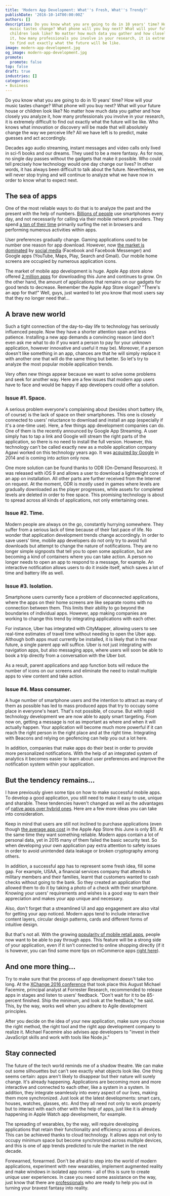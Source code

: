 ```yaml
---
title: 'Modern App Development: What''s Fresh, What''s Trendy?'
publishDate: '2016-10-14T00:00:00Z'
authors: []
description: Do you know what you are going to do in 10 years' time? How will your
  music tastes change? What phone will you buy next? What will your future house or
  children look like? No matter how much data you gather and how closely you analyze
  it, how many professionals you involve in your research, it is extremely difficult
  to find out exactly what the future will be like.
image: modern-app-development.jpg
og_image: modern-app-development.jpg
promote:
  promote: false
top: false
draft: true
industries: []
categories:
- Business
---
```


Do you know what you are going to do in 10 years' time? How will your music tastes change? What phone will you buy next? What will your future house or children look like? No matter how much data you gather and how closely you analyze it, how many professionals you involve in your research, it is extremely difficult to find out exactly what the future will be like. Who knows what innovation or discovery will be made that will absolutely change the way we perceive life? All we have left is to predict, make guesses and act accordingly.

Decades ago audio streaming, instant messages and video calls only lived in sci-fi books and our dreams. They used to be a mere fantasy. As for now, no single day passes without the gadgets that make it possible. Who could tell precisely how technology would one day change our lives? In other words, it has always been difficult to talk about the future. Nevertheless, we will never stop trying and will continue to analyze what we have now in order to know what to expect next.

## The sea of apps

One of the most reliable ways to do that is to analyze the past and the present with the help of numbers. <a href="http://www.statista.com/statistics/330695/number-of-smartphone-users-worldwide/" rel="nofollow" target="_blank">Billions of people</a> use smartphones every day, and not necessarily for calling via their mobile network providers. They spend <a href="http://www.statista.com/statistics/474706/us-daily-minutes-smartphone-online/" rel="nofollow" target="_blank">a ton of their time</a> primarily surfing the net in browsers and performing numerous activities within apps.

User preferences gradually change. Gaming applications used to be number one reason for app download. However, now <a href="https://www.statista.com/statistics/281605/reach-of-leading-us-smartphone-apps/" rel="nofollow" target="_blank">the market is dominated</a> by <a href="https://anadea.info/solutions/social-media-app-development" target="_blank">social media</a> (Facebook and Facebook Messenger) and Google apps (YouTube, Maps, Play, Search and Gmail). Our mobile home screens are occupied by numerous application icons.

The market of mobile app development is huge. Apple App store alone offered <a href="http://www.statista.com/statistics/263795/number-of-available-apps-in-the-apple-app-store/" rel="nofollow" target="_blank">2 million apps</a> for downloading this June and continues to grow. On the other hand, the amount of applications that remains on our gadgets for good tends to decrease. Remember the Apple App Store slogan? "There's an app for that!" Well, guys, just wanted to let you know that most users say that they no longer need that...

## A brave new world

Such a tight connection of the day-to-day life to technology has seriously influenced people. Now they have a shorter attention span and less patience. Installing a new app demands a convincing reason (and don't even ask me what to do if you want a person to pay for your unknown application, however innovative and useful it may be). Moreover, if a person doesn't like something in an app, chances are that he will simply replace it with another one that will do the same thing but better. So let's try to analyze the most popular mobile application trends.

Very often new things appear because we want to solve some problems and seek for another way. Here are a few issues that modern app users have to face and would be happy if app developers could offer a solution.

### Issue #1. Space.

A serious problem everyone's complaining about (besides short battery life, of course) is the lack of space on their smartphones. This one is closely connected to users' reluctance to download and install an app (especially if it's a one-time use). Here, a few things app development companies can do. One of them is the recently announced by Google App Streaming. A user simply has to tap a link and Google will stream the right parts of the application, so there is no need to install the full version. However, this technology can't be called exactly new as a mobile application company Agawi worked on this technology years ago. It was <a href="https://techcrunch.com/2015/06/18/report-last-year-google-secretly-acquired-agawi-a-specialist-in-streaming-native-mobile-apps/" rel="nofollow" target="_blank">acquired by Google</a> in 2014 and is coming into action only now.

One more solution can be found thanks to ODR (On-Demand Resources). It was released with iOS 9 and allows a user to download a lightweight core of an app on installation. All other parts are further received from the Internet on request. At the moment, ODR is mostly used in games where levels are gradually downloaded as the player progresses, while assets for completed levels are deleted in order to free space. This promising technology is about to spread across all kinds of applications, not only entertaining ones.

### Issue #2. Time.

Modern people are always on the go, constantly hurrying somewhere. They suffer from a serious lack of time because of their fast pace of life. No wonder that application development trends change accordingly. In order to save users' time, mobile app developers do not only try to avoid full downloads but attempt to change the nature of notifications. They are no longer simple signposts that tell you to open some application, but are becoming a kind of containers where you can take action. A person no longer needs to open an app to respond to a message, for example. An interactive notification allows users to do it inside itself, which saves a lot of time and battery life as well.

### Issue #3. Isolation.

Smartphone users currently face a problem of disconnected applications, where the apps on their home screens are like separate rooms with no connection between them. This limits their ability to go beyond the boundaries of individual apps. However, app making companies are working to change this trend by integrating applications with each other.

For instance, Uber has integrated with CityMapper, allowing users to see real-time estimates of travel time without needing to open the Uber app. Although both apps must currently be installed, it is likely that in the near future, a single parent app will suffice. Uber is not just integrating with navigation apps, but also messaging apps, where users will soon be able to book a trip directly from a conversation with the Uber bot.

As a result, parent applications and app function bots will reduce the number of icons on our screens and eliminate the need to install multiple apps to view content and take action.

### Issue #4. Mass consumer.

A huge number of smartphone users and the intention to attract as many of them as possible has led to mass produced apps that try to occupy some place in everyone's heart. That's not possible, of course. But with rapid technology development we are now able to apply smart targeting. From now on, getting a message is not as important as where and when it will actually happen. Your application will become much more powerful if it can reach the right person in the right place and at the right time. Integrating with Beacons and relying on geofencing can help you out a lot here.

In addition, companies that make apps do their best in order to provide more personalized notifications. With the help of an integrated system of analytics it becomes easier to learn about user preferences and improve the notification system within your application.

## But the tendency remains…

I have previously given some tips on how to make successful mobile apps. To develop a good application, you still need to make it easy to use, unique and sharable. These tendencies haven't changed as well as the advantages of [native apps over hybrid ones](https://anadea.info/blog/why-native-apps-are-better-than-hybrids). Here are a few more ideas you can take into consideration.

Keep in mind that users are still not inclined to purchase applications (even though <a href="http://www.statista.com/statistics/267346/average-apple-app-store-price-app/" rel="nofollow" target="_blank">the average app cost</a> in the Apple App Store this June is only $1). At the same time they want something reliable. Modern apps contain a lot of personal data, yet in 2015 many of them failed the basic security test. So when developing your own application pay extra attention to safety issues in order to avoid unintended data leakage or broken cryptography among others.

In addition, a successful app has to represent some fresh idea, fill some gap. For example, USAA, a financial services company that attends to military members and their families, learnt that customers wanted to cash checks without going to the bank. So they created an application that allowed them to do it by taking a photo of a check with their smartphone. Knowing your users' requirements and wishes is a good way to earn their appreciation and makes your app unique and necessary.

Also, don't forget that a streamlined UI and app engagement are also vital for getting your app noticed. Modern apps tend to include interactive content layers, circular design patterns, cards and different forms of intuitive design.

But that's not all. With the growing <a href="https://www.internetretailer.com/2014/08/21/how-often-do-shoppers-use-retail-apps" rel="nofollow" target="_blank">popularity of mobile retail apps</a>, people now want to be able to pay through apps. This feature will be a strong side of your application, even if it isn't connected to online shopping directly (if it is however, you can find some more tips on mCommerce apps [right here](https://anadea.info/blog/the-future-of-retail-building-functional-mobile-apps)).

## And one more thing…

Try to make sure that the process of app development doesn't take too long. At the <a href="http://www.crn.com/channel-programs/xchange-2016-coverage.htm" rel="nofollow" target="_blank">XChange 2016 conference</a> that took place this August Michael Facemire, principal analyst at Forrester Research, recommended to release apps in stages and listen to users' feedback. "Don't wait for it to be 85-percent finished. Ship the minimum, and look at the feedback," he said. This, by the way, works well when you adhere to Agile development principles.

After you decide on the idea of your new application, make sure you choose the right method, the right tool and the right app development company to realize it. Michael Facemire also advises app developers to "invest in their JavaScript skills and work with tools like Node.js."

## Stay connected

The future of the tech world reminds me of a shadow theatre. We can make out some silhouettes but can't see exactly what objects look like. One thing seems certain: apps aren't likely to disappear but their nature will surely change. It's already happening. Applications are becoming more and more interactive and connected to each other, like a system in a system. In addition, they integrate seamlessly into every aspect of our lives, making them more synchronized. Just look at the latest developments: smart cars, houses, watches, glasses, etc. And they all need not only to work properly but to interact with each other with the help of apps, just like it is already happening in Apple Watch app development, for example.

The spreading of wearables, by the way, will require developing applications that retain their functionality and efficiency across all devices. This can be achieved thanks to cloud technology. It allows apps not only to occupy minimum space but become synchronized across multiple devices, and this is one of app trends predicted to rule the market in the next decade.

Forewarned, forearmed. Don't be afraid to step into the world of modern applications, experiment with new wearables, implement augmented reality and make windows in isolated app rooms - all of this is sure to create unique user experiences. In case you need some assistance on the way, just know that there are [professionals](https://anadea.info/services) who are ready to help you out in turning your bravest fantasy into reality.
